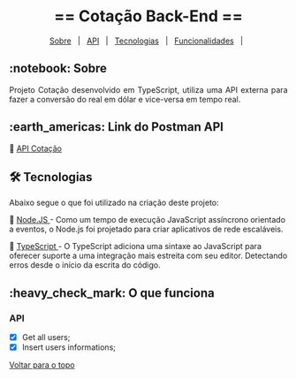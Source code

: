 <!-- PROJECT TITLE -->
<h1 align='center'id="top">  == Cotação Back-End ==  </h1>


<!-- PROJECT MENU -->
<p align="center">
  <a href="#sobre">Sobre</a> &#xa0; | &#xa0; 
  <a href="#api">API</a> &#xa0; | &#xa0;
  <a href="#tecnologias">Tecnologias</a> &#xa0; | &#xa0;
  <a href="#funciona">Funcionalidades</a> &#xa0; | &#xa0;  
</p>



<!-- PROJECT SOBRE -->
<h2 id="sobre">:notebook: Sobre </h2>
<p align="justify">Projeto Cotação desenvolvido em TypeScript, utiliza uma API externa para fazer a conversão do real em dólar e vice-versa em tempo real.</p>


<!-- PROJECT POSTMAN -->
<h2 id="api">:earth_americas: Link do Postman API </h2>
<p>🔗 <a href="https://documenter.getpostman.com/view/17588210/UVeMGi6Q" target="_blank"> API Cotação </a>  </p>
<!-- <a href="https://documenter.getpostman.com/view/17588210/UVeMGi6Q" onclick="return ! window.open(this.href);"> Open in a new window</a> -->


<!-- PROJECT TECHNOLOGIES -->
<h2 id="tecnologias"> 🛠 Tecnologias </h2>

Abaixo segue o que foi utilizado na criação deste projeto:

<p>🔗 <a href="https://nodejs.org/en/" target="_blank"> Node.JS </a> - Como um tempo de execução JavaScript assíncrono orientado a eventos, o Node.js foi projetado para criar aplicativos de rede escaláveis. </p>
<p>🔗 <a href="https://www.typescriptlang.org/" target="_blank"> TypeScript <a/> - O TypeScript adiciona uma sintaxe ao JavaScript para oferecer suporte a uma integração mais estreita com seu editor. Detectando erros desde o início da escrita do código.</p>
<!-- PROJECT IT WORKS-->
<h2 id="funciona">:heavy_check_mark: O que funciona</h2>


###  API
- [x] Get all users;
- [x] Insert users informations;
  
<a href="#top">Voltar para o topo</a>
